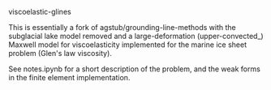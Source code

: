 viscoelastic-glines

This is essentially a fork of agstub/grounding-line-methods with the subglacial
lake model removed and a large-deformation (upper-convected_) Maxwell model for viscoelasticity
implemented for the marine ice sheet problem (Glen's law viscosity).

See notes.ipynb for a short description of the problem, and the weak forms in the finite
element implementation.

